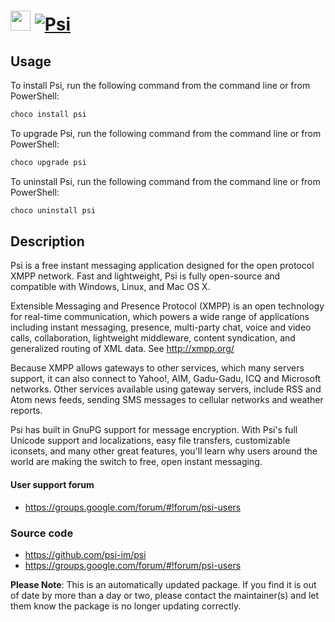 ﻿# <img src="https://cdn.jsdelivr.net/gh/mkevenaar/chocolatey-packages@d8c446cc443361885a3ac97f172d559c02e5a713/icons/psi.png" width="32" height="32"/> [![Psi](https://img.shields.io/chocolatey/v/psi.svg?label=Psi)](https://chocolatey.org/packages/psi)

## Usage
To install Psi, run the following command from the command line or from PowerShell:
```powershell
choco install psi
```

To upgrade Psi, run the following command from the command line or from PowerShell:
```powershell
choco upgrade psi
```

To uninstall Psi, run the following command from the command line or from PowerShell:
```powershell
choco uninstall psi
```

## Description
Psi is a free instant messaging application designed for the open protocol XMPP network. Fast and lightweight, Psi is fully open-source and compatible with Windows, Linux, and Mac OS X.

Extensible Messaging and Presence Protocol (XMPP) is an open technology for real-time communication, which powers a wide range of applications including instant messaging, presence, multi-party chat, voice and video calls, collaboration, lightweight middleware, content syndication, and generalized routing of XML data.  See http://xmpp.org/

Because XMPP allows gateways to other services, which many servers support, it can also connect to Yahoo!, AIM, Gadu-Gadu, ICQ and Microsoft networks. Other services available using gateway servers, include RSS and Atom news feeds, sending SMS messages to cellular networks and weather reports.

Psi has built in GnuPG support for message encryption.  With Psi's full Unicode support and localizations, easy file transfers, customizable iconsets, and many other great features, you'll learn why users around the world are making the switch to free, open instant messaging.

#### User support forum
* https://groups.google.com/forum/#!forum/psi-users

### Source code
* https://github.com/psi-im/psi
* https://groups.google.com/forum/#!forum/psi-users

**Please Note**: This is an automatically updated package. If you find it is
out of date by more than a day or two, please contact the maintainer(s) and
let them know the package is no longer updating correctly.
